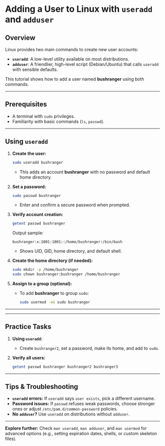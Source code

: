 # Adding a User to Linux with `useradd` and `adduser`

## Overview

Linux provides two main commands to create new user accounts:

- **`useradd`**: A low-level utility available on most distributions.  
- **`adduser`**: A friendlier, high-level script (Debian/Ubuntu) that calls `useradd` with sensible defaults.

This tutorial shows how to add a user named **bushranger** using both commands.

---

## Prerequisites

- A terminal with `sudo` privileges.  
- Familiarity with basic commands (`ls`, `passwd`).

---

## Using `useradd`

1. **Create the user:**  

   ```bash
   sudo useradd bushranger
   ```

   - This adds an account **bushranger** with no password and default home directory.

2. **Set a password:**  

   ```bash
   sudo passwd bushranger
   ```

   - Enter and confirm a secure password when prompted.

3. **Verify account creation:**  

   ```bash
   getent passwd bushranger
   ```

   Output sample:

   ```
   bushranger:x:1001:1001::/home/bushranger:/bin/bash
   ```

   - Shows UID, GID, home directory, and default shell.

4. **Create the home directory (if needed):**  

   ```bash
   sudo mkdir -p /home/bushranger
   sudo chown bushranger:bushranger /home/bushranger
   ```

5. **Assign to a group (optional):**  
   - To add **bushranger** to group `sudo`:

     ```bash
     sudo usermod -aG sudo bushranger
     ```

---


---

## Practice Tasks

1. **Using `useradd`:**
   - Create `bushranger2`, set a password, make its home, and add to `sudo`.
2. **Verify all users:**

   ```bash
   getent passwd bushranger bushranger2 bushranger3
   ```

---

## Tips & Troubleshooting

- **`useradd` errors:** If `useradd` says `user exists`, pick a different username.  
- **Password issues:** If `passwd` refuses weak passwords, choose stronger ones or adjust `/etc/pam.d/common-password` policies.  
- **No `adduser`?** Use `useradd` on distributions without `adduser`.

---

**Explore further:** Check `man useradd`, `man adduser`, and `man usermod` for advanced options (e.g., setting expiration dates, shells, or custom skeleton files).
